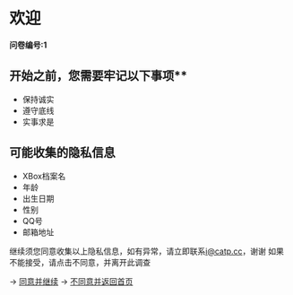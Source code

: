 # 欢迎

**问卷编号:1**

## 开始之前，您需要牢记以下事项**

- 保持诚实
- 遵守底线
- 实事求是

## 可能收集的隐私信息

- XBox档案名
- 年龄
- 出生日期
- 性别
- QQ号
- 邮箱地址

继续须您同意收集以上隐私信息，如有异常，请立即联系[i@catp.cc](mailto:i@catp.cc)，谢谢
如果不能接受，请点击不同意，并离开此调查

-> [同意并继续](./go.md)
-> [不同意并返回首页](./)
